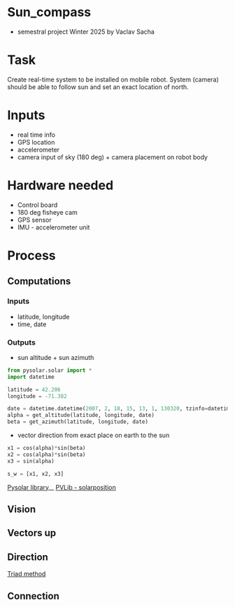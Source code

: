 # Sun_compass
- semestral project Winter 2025 by Vaclav Sacha

# Task
Create real-time system to be installed on mobile robot. System (camera) should be able to follow sun and set an exact location of north. 

# Inputs
- real time info
- GPS location
- accelerometer
- camera input of sky (180 deg) + camera placement on robot body

# Hardware needed
- Control board
- 180 deg fisheye cam
- GPS sensor
- IMU - accelerometer unit
# Process
## Computations
### Inputs
- latitude, longitude
- time, date

### Outputs
- sun altitude + sun azimuth 

```python
from pysolar.solar import *
import datetime

latitude = 42.206
longitude = -71.382

date = datetime.datetime(2007, 2, 18, 15, 13, 1, 130320, tzinfo=datetime.timezone.utc)
alpha = get_altitude(latitude, longitude, date)
beta = get_azimuth(latitude, longitude, date)
```
- vector direction from exact place on earth to the sun

```python
x1 = cos(alpha)*sin(beta)
x2 = cos(alpha)*sin(beta)
x3 = sin(alpha)

s_w = [x1, x2, x3]
```

[Pysolar library](https://pysolar.readthedocs.io/en/latest/)__
[PVLib - solarposition](https://pvlib-python.readthedocs.io/en/stable/reference/solarposition.html)
## Vision


## Vectors up

## Direction
[Triad method](https://en.wikipedia.org/wiki/Triad_method)

## Connection
